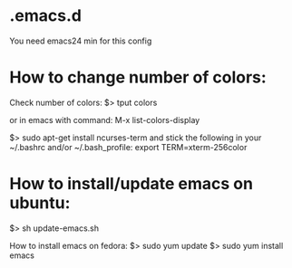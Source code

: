 .emacs.d
========

You need emacs24 min for this config

How to change number of colors:
================================
Check number of colors:
$> tput colors

or in emacs with command:
M-x list-colors-display

$> sudo apt-get install ncurses-term
and stick the following in your ~/.bashrc and/or ~/.bash_profile:
export TERM=xterm-256color


How to install/update emacs on ubuntu:
===============================
$> sh update-emacs.sh

How to install emacs on fedora:
$> sudo yum update
$> sudo yum install emacs

